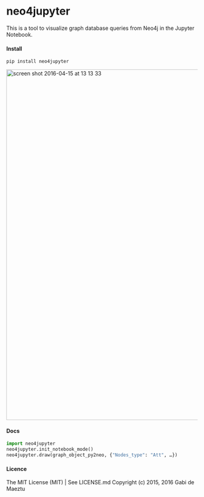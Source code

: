 # neo4jupyter

This is a tool to visualize graph database queries from Neo4j in the Jupyter Notebook.

#### Install
`pip install neo4jupyter`

<img width="921" alt="screen shot 2016-04-15 at 13 13 33" src="https://cloud.githubusercontent.com/assets/1485056/14559854/e2bca15a-030b-11e6-9b8f-9858143e4e40.png">


#### Docs

```python
import neo4jupyter
neo4jupyter.init_notebook_mode()
neo4jupyter.draw(graph_object_py2neo, {"Nodes_type": "Att", …})
```

#### Licence
The MIT License (MIT) | See LICENSE.md
Copyright (c) 2015, 2016 Gabi de Maeztu